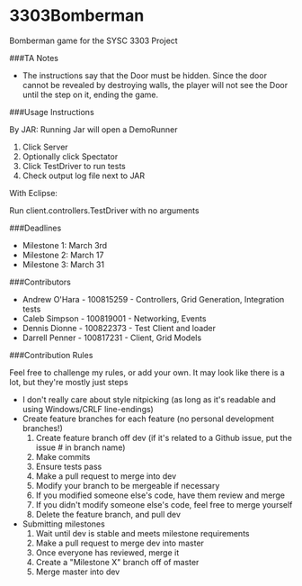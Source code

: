 3303Bomberman
=============

Bomberman game for the SYSC 3303 Project

###TA Notes

- The instructions say that the Door must be hidden.  Since the door cannot be revealed by destroying walls, the player will not see the Door until the step on it, ending the game.

###Usage Instructions

By JAR:
Running Jar will open a DemoRunner

1. Click Server
2. Optionally click Spectator
3. Click TestDriver to run tests
4. Check output log file next to JAR

With Eclipse:

Run client.controllers.TestDriver with no arguments

###Deadlines
- Milestone 1: March 3rd
- Milestone 2: March 17
- Milestone 3: March 31

###Contributors
- Andrew O'Hara - 100815259  - Controllers, Grid Generation, Integration tests
- Caleb Simpson - 100819001  - Networking, Events
- Dennis Dionne - 100822373  - Test Client and loader
- Darrell Penner - 100817231 - Client, Grid Models

###Contribution Rules

Feel free to challenge my rules, or add your own.
It may look like there is a lot, but they're mostly just steps

- I don't really care about style nitpicking (as long as it's readable and using Windows/CRLF line-endings)
- Create feature branches for each feature (no personal development branches!)
  1. Create feature branch off dev (if it's related to a Github issue, put the issue # in branch name)
  2. Make commits
  3. Ensure tests pass
  4. Make a pull request to merge into dev
  5. Modify your branch to be mergeable if necessary
  6. If you modified someone else's code, have them review and merge
  7. If you didn't modify someone else's code, feel free to merge yourself
  8. Delete the feature branch, and pull dev
- Submitting milestones
  1. Wait until dev is stable and meets milestone requirements
  2. Make a pull request to merge dev into master
  3. Once everyone has reviewed, merge it
  4. Create a "Milestone X" branch off of master
  5. Merge master into dev
